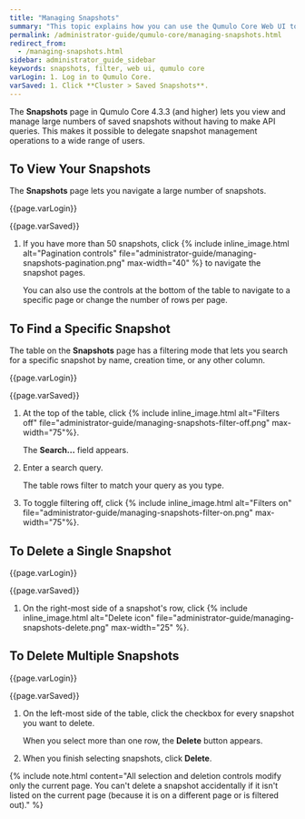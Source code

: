 ```yaml
---
title: "Managing Snapshots"
summary: "This topic explains how you can use the Qumulo Core Web UI to view and manage your saved snapshots."
permalink: /administrator-guide/qumulo-core/managing-snapshots.html
redirect_from:
  - /managing-snapshots.html
sidebar: administrator_guide_sidebar
keywords: snapshots, filter, web ui, qumulo core
varLogin: 1. Log in to Qumulo Core.
varSaved: 1. Click **Cluster > Saved Snapshots**.
---
```


The **Snapshots** page in Qumulo Core 4.3.3 (and higher) lets you view and manage large numbers of saved snapshots without having to make API queries. This makes it possible to delegate snapshot management operations to a wide range of users.

## To View Your Snapshots
The **Snapshots** page lets you navigate a large number of snapshots.

{{page.varLogin}}

{{page.varSaved}}

1. If you have more than 50 snapshots, click {% include inline_image.html alt="Pagination controls" file="administrator-guide/managing-snapshots-pagination.png" max-width="40" %} to navigate the snapshot pages.

   You can also use the controls at the bottom of the table to navigate to a specific page or change the number of rows per page.

## To Find a Specific Snapshot

The table on the **Snapshots** page has a filtering mode that lets you search for a specific snapshot by name, creation time, or any other column.

{{page.varLogin}}

{{page.varSaved}}

1. At the top of the table, click {% include inline_image.html alt="Filters off" file="administrator-guide/managing-snapshots-filter-off.png" max-width="75"%}.

   The **Search...** field appears.

1. Enter a search query.

   The table rows filter to match your query as you type.

1. To toggle filtering off, click {% include inline_image.html alt="Filters on" file="administrator-guide/managing-snapshots-filter-on.png" max-width="75"%}.

## To Delete a Single Snapshot

{{page.varLogin}}

{{page.varSaved}}

1. On the right-most side of a snapshot's row, click {% include inline_image.html alt="Delete icon" file="administrator-guide/managing-snapshots-delete.png" max-width="25" %}.

## To Delete Multiple Snapshots

{{page.varLogin}}

{{page.varSaved}}

1. On the left-most side of the table, click the checkbox for every snapshot you want to delete.

   When you select more than one row, the **Delete** button appears.

1. When you finish selecting snapshots, click **Delete**.

{% include note.html content="All selection and deletion controls modify only the current page. You can't delete a snapshot accidentally if it isn't listed on the current page (because it is on a different page or is filtered out)." %}
